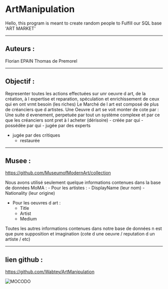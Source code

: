 # ArtManipulation
Hello, this program is meant to create random people to Fulfill our SQL base 'ART MARKET'

---------
Auteurs :
---------

Florian EPAIN
Thomas de Premorel

----------
Objectif :
----------

Representer toutes les actions effectuées sur unr oeuvre d art, de la création, à l expertise et reparation, spéculation et enrichissement de ceux qui en ont vrmt besoin (les riches)
Le Marché de l art est composé de plus de créanciers que d artistes.
Une Oeuvre d art se voit monter de cote par : 
	Une suite d evenement, perpetuée par tout un système complexe
	et par ce que les créanciers sont pret à l acheter (dérisoire)
	- créée par qui
	- possédée par qui
	- jugée par des experts
  - jugée par des critiques
	- restaurée

-------
Musee :
-------

https://github.com/MuseumofModernArt/collection

Nous avons utilisé seulement quelque informations contenues dans la base de données MoMA :
	- Pour les artistes :
		- DisplayName (leur nom)
		- Nationality (leur origine)
  - Pour les oeuvres d art :
    - Title
    - Artist
    - Medium

Toutes les autres informations contenues dans notre base de données
n est que pure supposition et imagination (cote d une oeuvre / reputation d un artiste / etc)

-------------
lien github :
-------------

https://github.com/Wabtey/ArtManipulation



![MOCODO](https://user-images.githubusercontent.com/73140258/156899763-f9374ef6-a49e-40d5-a5ea-17076be6a71f.png)
